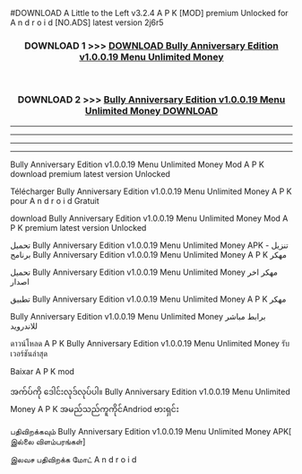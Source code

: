 #DOWNLOAD A Little to the Left v3.2.4 A P K [MOD] premium Unlocked for A n d r o i d [NO.ADS] latest version 2j6r5 



<div align="center">

<h3>DOWNLOAD 1 >>> <a href="https://downloadmod1.web.app/?judul=Bully Anniversary Edition v1.0.0.19   Menu Unlimited Money ">DOWNLOAD Bully Anniversary Edition v1.0.0.19   Menu Unlimited Money </a></h3><br>

<h3>DOWNLOAD 2 >>> <a href="https://downloadmod1.web.app/?judul=Bully Anniversary Edition v1.0.0.19   Menu Unlimited Money ">Bully Anniversary Edition v1.0.0.19   Menu Unlimited Money  DOWNLOAD </a></h3>

</div>


----------------------------------------------------------

----------------------------------------------------------

----------------------------------------------------------

----------------------------------------------------------


Bully Anniversary Edition v1.0.0.19   Menu Unlimited Money  Mod A P K download premium latest version Unlocked

Télécharger Bully Anniversary Edition v1.0.0.19   Menu Unlimited Money  A P K pour A n d r o i d Gratuit

download Bully Anniversary Edition v1.0.0.19   Menu Unlimited Money  Mod A P K premium latest version Unlocked

تحميل Bully Anniversary Edition v1.0.0.19   Menu Unlimited Money  APK - تنزيل برنامج Bully Anniversary Edition v1.0.0.19   Menu Unlimited Money  A P K مهكر

تحميل Bully Anniversary Edition v1.0.0.19   Menu Unlimited Money  مهكر اخر اصدار

تطبيق Bully Anniversary Edition v1.0.0.19   Menu Unlimited Money  A P K مهكر

Bully Anniversary Edition v1.0.0.19   Menu Unlimited Money  برابط مباشر للاندرويد

ดาวน์โหลด A P K Bully Anniversary Edition v1.0.0.19   Menu Unlimited Money  รับเวอร์ชันล่าสุด

Baixar A P K mod

အက်ပ်ကို ဒေါင်းလုဒ်လုပ်ပါ။ Bully Anniversary Edition v1.0.0.19   Menu Unlimited Money  A P K အမည်သည်ကူကိုင်Andriod ဗားရှင်း

பதிவிறக்கவும் Bully Anniversary Edition v1.0.0.19   Menu Unlimited Money  APK[ இல்லை விளம்பரங்கள்] 
 
இலவச பதிவிறக்க மோட் A n d r o i d



